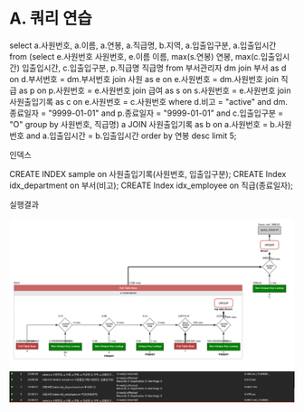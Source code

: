 # A. 쿼리 연습

select a.사원번호, a.이름, a.연봉, a.직급명, b.지역, a.입출입구분, a.입출입시간
from (select e.사원번호 사원번호, e.이름 이름, max(s.연봉) 연봉, max(c.입출입시간) 입출입시간, c.입출입구분, p.직급명 직급명 from 부서관리자 dm 
join 부서 as d on d.부서번호 = dm.부서번호 
join 사원 as e on e.사원번호 = dm.사원번호
join 직급 as p on p.사원번호 = e.사원번호
join 급여 as s on s.사원번호 = e.사원번호
join 사원출입기록 as c on e.사원번호 = c.사원번호
where d.비고 = "active" and dm.종료일자 = "9999-01-01" and p.종료일자 = "9999-01-01" and c.입출입구분 = "O" group by 사원번호, 직급명) a
JOIN 사원출입기록 as b on a.사원번호 = b.사원번호 and a.입출입시간 = b.입출입시간 order by 연봉 desc limit 5;

인덱스

CREATE INDEX sample on 사원출입기록(사원번호, 입출입구분);
CREATE Index idx_department on 부서(비고);
CREATE Index idx_employee on 직급(종료일자);

실행결과

![result](./QueryPractice.png)
![result](./Query-Practice-Result.png)


